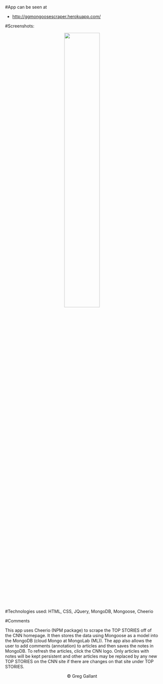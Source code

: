 #App can be seen at
- http://ggmongoosescraper.herokuapp.com/

#Screenshots:
<p align="center">
<span>
<img src="https://github.com/gsgallant/screenshots/blob/master/mongoosescraper/Screen%20Shot%202016-06-03%20at%2010.25.29%20PM.png" width="48%" height="auto"/>

</span>
</p>

#Technologies used:
HTML, CSS, JQuery, MongoDB, Mongoose, Cheerio


#Comments

This app uses Cheerio (NPM package) to scrape the TOP STORIES off of the CNN homepage.   It then stores the data using Mongoose as a model into the MongoDB (cloud Mongo at MongoLab (ML)).  The app also allows the user to add comments (annotation) to articles and then saves the notes in MongoDB.  To refresh the articles, click the CNN logo.  Only articles with notes will be kept persistent and other articles may be replaced by any new TOP STORIES on the CNN site if there are changes on that site under TOP STORIES.

<p align="center">
&copy; Greg Gallant
</p>

